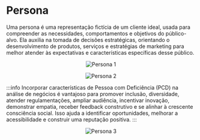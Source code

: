 # Persona

Uma persona é uma representação fictícia de um cliente ideal, usada para compreender as necessidades, comportamentos e objetivos do público-alvo. Ela auxilia na tomada de decisões estratégicas, orientando o desenvolvimento de produtos, serviços e estratégias de marketing para melhor atender às expectativas e características específicas desse público.

<p align="center">
      <img src={require('@site/static/img/marcos.jpg').default} alt="Persona 1" />
</p>


<p align="center">
      <img src={require('@site/static/img/ricardo.jpg').default} alt="Persona 2" />
</p>

:::info
Incorporar características de Pessoa com Deficiência (PCD) na análise de negócios é vantajoso para promover inclusão, diversidade, atender regulamentações, ampliar audiência, incentivar inovação, demonstrar empatia, receber feedback construtivo e se alinhar à crescente consciência social. Isso ajuda a identificar oportunidades, melhorar a acessibilidade e construir uma reputação positiva.
:::

<p align="center">
      <img src={require('@site/static/img/catarina.jpg').default} alt="Persona 3" />
</p>